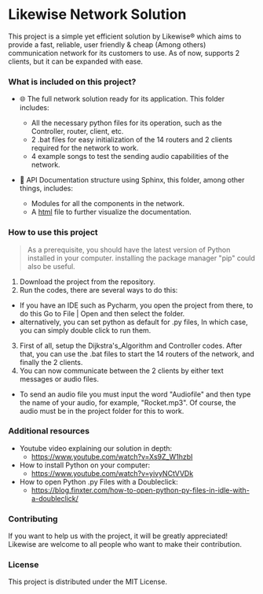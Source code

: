 # Likewise Network Solution
This project is a simple yet efficient solution by Likewise® which aims to provide a fast, reliable, user friendly & cheap (Among others) communication network for its customers to use. As of now, supports 2 clients, but it can be expanded with ease.

### What is included on this project?
- 🌐 The full network solution ready for its application. This folder includes:
  - All the necessary python files for its operation, such as the Controller, router, client, etc.
  - 2 .bat files for easy initialization of the 14 routers and 2 clients required for the network to work.
  - 4 example songs to test the sending audio capabilities of the network.

- 📃 API Documentation structure using Sphinx, this folder, among other things, includes:
  - Modules for all the components in the network.
  - A [html](https://github.com/Sebastianfiet/Likewise_NetworkSolution/blob/main/Documentation/_build/html/index.html) file to further visualize the documentation.

### How to use this project

> As a prerequisite, you should have the latest version of Python installed in your computer. installing the package manager "pip" could also be useful.

1. Download the project from the repository.
2. Run the codes, there are several ways to do this:
  - If you have an IDE such as Pycharm, you open the project from there, to do this Go to File | Open and then select the folder.
  - alternatively, you can set python as default for .py files, In which case, you can simply double click to run them.
3. First of all, setup the Dijkstra's_Algorithm and Controller codes. After that, you can use the .bat files to start the 14 routers of the network, and finally the 2 clients.
4. You can now communicate between the 2 clients by either text messages or audio files.
  - To send an audio file you must input the word "Audiofile" and then type the name of your audio, for example, "Rocket.mp3". Of course, the audio must be in the project folder for this to work.

### Additional resources
- Youtube video explaining our solution in depth:
  - https://www.youtube.com/watch?v=Xs9Z_W1hzbI
- How to install Python on your computer:
  - https://www.youtube.com/watch?v=yivyNCtVVDk
- How to open Python .py Files with a Doubleclick:
  - https://blog.finxter.com/how-to-open-python-py-files-in-idle-with-a-doubleclick/
 
### Contributing
If you want to help us with the project, it will be greatly appreciated! Likewise are welcome to all people who want to make their contribution.

### License
This project is distributed under the MIT License.

